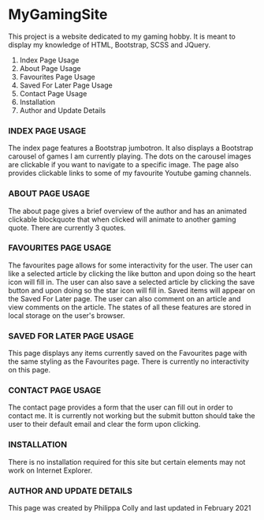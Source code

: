 # MyGamingSite

This project is a website dedicated to my gaming hobby. It is meant to display my knowledge of HTML, Bootstrap, SCSS and JQuery. 

1. Index Page Usage
1. About Page Usage
1. Favourites Page Usage
1. Saved For Later Page Usage
1. Contact Page Usage
1. Installation
1. Author and Update Details 

### INDEX PAGE USAGE

The index page features a Bootstrap jumbotron. It also displays a Bootstrap carousel of games I am currently playing. The dots on the carousel images are clickable if you want to navigate to a specific image. The page also provides clickable links to some of my favourite Youtube gaming channels.

### ABOUT PAGE USAGE

The about page gives a brief overview of the author and has an animated clickable blockquote that when clicked will animate to another gaming quote. There are currently 3 quotes.  

### FAVOURITES PAGE USAGE

The favourites page allows for some interactivity for the user. The user can like a selected article by clicking the like button and upon doing so the heart icon will fill in. The user can also save a selected article by clicking the save button and upon doing so the star icon will fill in. Saved items will appear on the Saved For Later page. The user can also comment on an article and view comments on the article. The states of all these features are stored in local storage on the user's browser. 

### SAVED FOR LATER PAGE USAGE

This page displays any items currently saved on the Favourites page with the same styling as the Favourites page. There is currently no interactivity on this page.

### CONTACT PAGE USAGE

The contact page provides a form that the user can fill out in order to contact me. It is currently not working but the submit button should take the user to their default email and clear the form upon clicking. 

### INSTALLATION

There is no installation required for this site but certain elements may not work on Internet Explorer.

### AUTHOR AND UPDATE DETAILS

This page was created by Philippa Colly and last updated in February 2021

